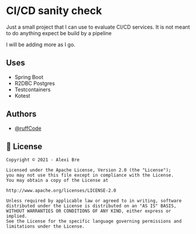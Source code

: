 
# CI/CD sanity check

Just a small project that I can use to evaluate CI/CD services. It is not meant to do anything expect be build by a pipeline

I will be adding more as I go.


## Uses

- Spring Boot
- R2DBC Postgres
- Testcontainers
- Kotest


## Authors

- [@ruffCode](https://www.github.com/ruffCode)



## 📝 License

```
Copyright © 2021 - Alexi Bre

Licensed under the Apache License, Version 2.0 (the "License");
you may not use this file except in compliance with the License.
You may obtain a copy of the License at

http://www.apache.org/licenses/LICENSE-2.0

Unless required by applicable law or agreed to in writing, software
distributed under the License is distributed on an "AS IS" BASIS,
WITHOUT WARRANTIES OR CONDITIONS OF ANY KIND, either express or implied.
See the License for the specific language governing permissions and
limitations under the License.
```
